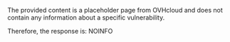 The provided content is a placeholder page from OVHcloud and does not contain any information about a specific vulnerability.

Therefore, the response is: NOINFO